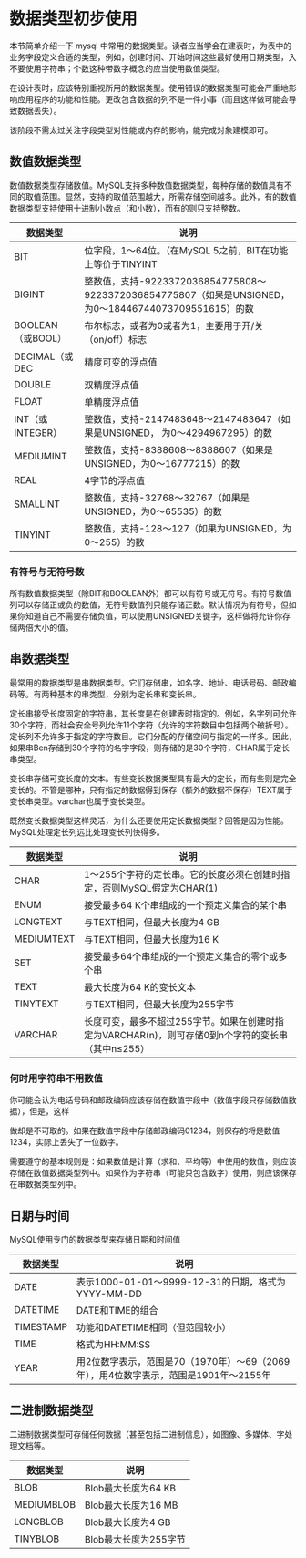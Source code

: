 # 数据类型初步使用

本节简单介绍一下 mysql 中常用的数据类型。读者应当学会在建表时，为表中的业务字段定义合适的类型，例如，创建时间、开始时间这些最好使用日期类型，入不要使用字符串；个数这种带数字概念的应当使用数值类型。

在设计表时，应该特别重视所用的数据类型。使用错误的数据类型可能会严重地影响应用程序的功能和性能。更改包含数据的列不是一件小事（而且这样做可能会导致数据丢失）。

该阶段不需太过关注字段类型对性能或内存的影响，能完成对象建模即可。

## 数值数据类型

数值数据类型存储数值。MySQL支持多种数值数据类型，每种存储的数值具有不同的取值范围。显然，支持的取值范围越大，所需存储空间越多。此外，有的数值数据类型支持使用十进制小数点（和小数），而有的则只支持整数。

| 数据类型          | 说明                                                         |
| ----------------- | ------------------------------------------------------------ |
| BIT               | 位字段，1～64位。（在MySQL 5之前，BIT在功能上等价于TINYINT   |
| BIGINT            | 整数值，支持-9223372036854775808～9223372036854775807（如果是UNSIGNED，为0～18446744073709551615）的数 |
| BOOLEAN（或BOOL） | 布尔标志，或者为0或者为1，主要用于开/关（on/off）标志        |
| DECIMAL（或DEC    | 精度可变的浮点值                                             |
| DOUBLE            | 双精度浮点值                                                 |
| FLOAT             | 单精度浮点值                                                 |
| INT（或INTEGER）  | 整数值，支持-2147483648～2147483647（如果是UNSIGNED， 为0～4294967295）的数 |
| MEDIUMINT         | 整数值，支持-8388608～8388607（如果是UNSIGNED，为0～16777215）的数 |
| REAL              | 4字节的浮点值                                                |
| SMALLINT          | 整数值，支持-32768～32767（如果是UNSIGNED，为0～65535）的数  |
| TINYINT           | 整数值，支持-128～127（如果为UNSIGNED，为0～255）的数        |

### 有符号与无符号数

所有数值数据类型（除BIT和BOOLEAN外）都可以有符号或无符号。有符号数值列可以存储正或负的数值，无符号数值列只能存储正数。默认情况为有符号，但如果你知道自己不需要存储负值，可以使用UNSIGNED关键字，这样做将允许你存储两倍大小的值。

## 串数据类型

最常用的数据类型是串数据类型。它们存储串，如名字、地址、电话号码、邮政编码等。有两种基本的串类型，分别为定长串和变长串。

定长串接受长度固定的字符串，其长度是在创建表时指定的。例如，名字列可允许30个字符，而社会安全号列允许11个字符（允许的字符数目中包括两个破折号）。定长列不允许多于指定的字符数目。它们分配的存储空间与指定的一样多。因此，如果串Ben存储到30个字符的名字字段，则存储的是30个字符，CHAR属于定长串类型。

变长串存储可变长度的文本。有些变长数据类型具有最大的定长，而有些则是完全变长的。不管是哪种，只有指定的数据得到保存（额外的数据不保存）TEXT属于变长串类型。varchar也属于变长类型。

既然变长数据类型这样灵活，为什么还要使用定长数据类型？回答是因为性能。MySQL处理定长列远比处理变长列快得多。

| 数据类型   | 说明                                                         |
| ---------- | ------------------------------------------------------------ |
| CHAR       | 1～255个字符的定长串。它的长度必须在创建时指定，否则MySQL假定为CHAR(1) |
| ENUM       | 接受最多64 K个串组成的一个预定义集合的某个串                 |
| LONGTEXT   | 与TEXT相同，但最大长度为4 GB                                 |
| MEDIUMTEXT | 与TEXT相同，但最大长度为16 K                                 |
| SET        | 接受最多64个串组成的一个预定义集合的零个或多个串             |
| TEXT       | 最大长度为64 K的变长文本                                     |
| TINYTEXT   | 与TEXT相同，但最大长度为255字节                              |
| VARCHAR    | 长度可变，最多不超过255字节。如果在创建时指定为VARCHAR(n)，则可存储0到n个字符的变长串（其中n≤255） |

### 何时用字符串不用数值

你可能会认为电话号码和邮政编码应该存储在数值字段中（数值字段只存储数值数据），但是，这样

做却是不可取的。如果在数值字段中存储邮政编码01234，则保存的将是数值1234，实际上丢失了一位数字。

需要遵守的基本规则是：如果数值是计算（求和、平均等）中使用的数值，则应该存储在数值数据类型列中。如果作为字符串（可能只包含数字）使用，则应该保存在串数据类型列中。

## 日期与时间

MySQL使用专门的数据类型来存储日期和时间值

| 数据类型  | 说明                                                         |
| --------- | ------------------------------------------------------------ |
| DATE      | 表示1000-01-01～9999-12-31的日期，格式为YYYY-MM-DD           |
| DATETIME  | DATE和TIME的组合                                             |
| TIMESTAMP | 功能和DATETIME相同（但范围较小）                             |
| TIME      | 格式为HH:MM:SS                                               |
| YEAR      | 用2位数字表示，范围是70（1970年）～69（2069年），用4位数字表示，范围是1901年～2155年 |

## 二进制数据类型

二进制数据类型可存储任何数据（甚至包括二进制信息），如图像、多媒体、字处理文档等。

| 数据类型   | 说明                  |
| ---------- | --------------------- |
| BLOB       | Blob最大长度为64 KB   |
| MEDIUMBLOB | Blob最大长度为16 MB   |
| LONGBLOB   | Blob最大长度为4 GB    |
| TINYBLOB   | Blob最大长度为255字节 |

